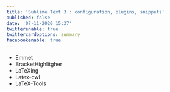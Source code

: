 ```yaml
---
title: 'Sublime Text 3 : configuration, plugins, snippets'
published: false
date: '07-11-2020 15:37'
twitterenable: true
twittercardoptions: summary
facebookenable: true
---
```


- Emmet
- BracketHighlitgher
- LaTeXing
- Latex-cwl
- LaTeX-Tools